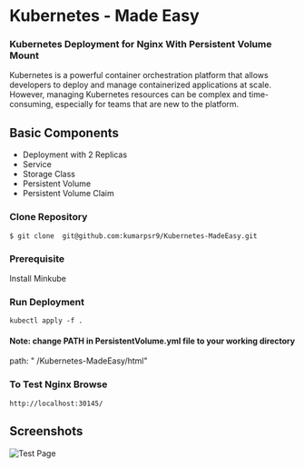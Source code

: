 
# Kubernetes - Made Easy
### Kubernetes Deployment for Nginx With Persistent Volume Mount 

Kubernetes is a powerful container orchestration platform that allows developers to deploy and manage containerized applications at scale. However, managing Kubernetes resources can be complex and time-consuming, especially for teams that are new to the platform.

## Basic Components
- Deployment with 2 Replicas 
- Service
- Storage Class
- Persistent Volume
- Persistent Volume Claim


### Clone Repository 
`$ git clone  git@github.com:kumarpsr9/Kubernetes-MadeEasy.git`

### Prerequisite
Install Minkube 


### Run Deployment
`kubectl apply -f .`

#### Note: change **PATH** in **PersistentVolume.yml** file to your working directory

path: "**<PATH>** /Kubernetes-MadeEasy/html"


### To Test Nginx Browse 
`http://localhost:30145/`

## Screenshots

![Test Page](https://photos.app.goo.gl/2ybXsjpE1U3Bfzbv6)

